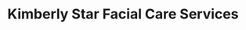 ---
title: "Kimberly Star Facial Care Services"
url: /bacoor/kimberly-star-facial-care-services/
shop: beauty
---